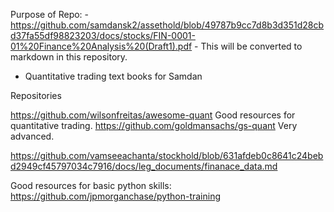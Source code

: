 Purpose of Repo:
    - <https://github.com/samdansk2/assethold/blob/49787b9cc7d8b3d351d28cbd37fa55df98823203/docs/stocks/FIN-0001-01%20Finance%20Analysis%20(Draft1).pdf>
    - This will be converted to markdown in this repository.

- Quantitative trading text books for Samdan

Repositories

<https://github.com/wilsonfreitas/awesome-quant> Good resources for quantitative trading.
<https://github.com/goldmansachs/gs-quant> Very advanced.

<https://github.com/vamseeachanta/stockhold/blob/631afdeb0c8641c24bebd2949cf45797034c7916/docs/leg_documents/finanace_data.md>

Good resources for basic python skills:
<https://github.com/jpmorganchase/python-training>